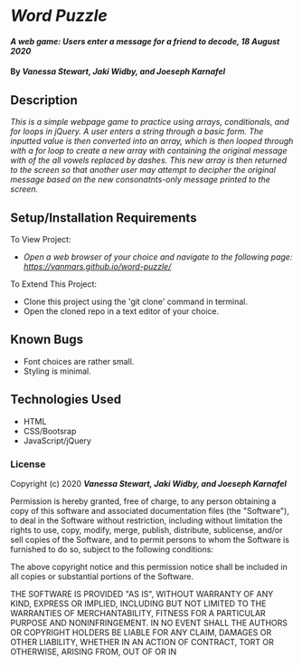 # _Word Puzzle_

#### _A web game: Users enter a message for a friend to decode, 18 August 2020_

#### By _**Vanessa Stewart, Jaki Widby, and Joeseph Karnafel**_

## Description

_This is a simple webpage game to practice using arrays, conditionals, and for loops in jQuery. A user enters a string through a basic form. The inputted value is then converted into an array, which is then looped through with a for loop to create a new array with containing the original message with of the all vowels replaced by dashes. This new array is then returned to the screen so that another user may attempt to decipher the original message based on the new consonatnts-only message printed to the screen._

## Setup/Installation Requirements

To View Project:
* _Open a web browser of your choice and navigate to the following page: https://vanmars.github.io/word-puzzle/_

To Extend This Project:
* Clone this project using the 'git clone' command in terminal.
* Open the cloned repo in a text editor of your choice.

## Known Bugs

* Font choices are rather small.
* Styling is minimal.


## Technologies Used

* HTML
* CSS/Bootsrap
* JavaScript/jQuery

### License

Copyright (c) 2020 **_Vanessa Stewart, Jaki Widby, and Joeseph Karnafel_**

Permission is hereby granted, free of charge, to any person obtaining a copy of this software and associated documentation files (the "Software"), to deal in the Software without restriction, including without limitation the rights to use, copy, modify, merge, publish, distribute, sublicense, and/or sell copies of the Software, and to permit persons to whom the Software is furnished to do so, subject to the following conditions:

The above copyright notice and this permission notice shall be included in all copies or substantial portions of the Software.

THE SOFTWARE IS PROVIDED "AS IS", WITHOUT WARRANTY OF ANY KIND, EXPRESS OR IMPLIED, INCLUDING BUT NOT LIMITED TO THE WARRANTIES OF MERCHANTABILITY, FITNESS FOR A PARTICULAR PURPOSE AND NONINFRINGEMENT. IN NO EVENT SHALL THE AUTHORS OR COPYRIGHT HOLDERS BE LIABLE FOR ANY CLAIM, DAMAGES OR OTHER LIABILITY, WHETHER IN AN ACTION OF CONTRACT, TORT OR OTHERWISE, ARISING FROM, OUT OF OR IN